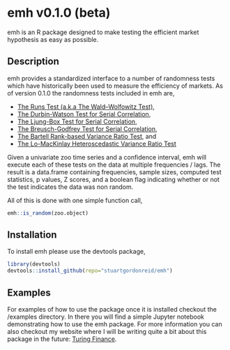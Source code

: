 # emh v0.1.0 (beta)

emh is an R package designed to make testing the efficient market hypothesis as easy as possible. 

## Description

emh provides a standardized interface to a number of randomness tests which have historically been used to measure 
the efficiency of markets. As of version 0.1.0 the randomness tests included in emh are,

* [The Runs Test (a.k.a The Wald–Wolfowitz Test)](https://en.wikipedia.org/wiki/Wald%E2%80%93Wolfowitz_runs_test),
* [The Durbin-Watson Test for Serial Correlation](https://en.wikipedia.org/wiki/Durbin%E2%80%93Watson_statistic),
* [The Ljung-Box Test for Serial Correlation](https://en.wikipedia.org/wiki/Ljung%E2%80%93Box_test),
* [The Breusch-Godfrey Test for Serial Correlation](https://en.wikipedia.org/wiki/Breusch%E2%80%93Godfrey_test),
* [The Bartell Rank-based Variance Ratio Test](https://www.rdocumentation.org/packages/randtests/versions/1.0/topics/bartels.rank.test), and
* [The Lo-MacKinlay Heteroscedastic Variance Ratio Test](http://www.turingfinance.com/stock-market-prices-do-not-follow-random-walks/)

Given a univariate zoo time series and a confidence interval, emh will execute each of these tests on the data at 
multiple frequencies / lags. The result is a data.frame containing frequencies, sample sizes, computed test statistics, 
p values, Z scores, and a boolean flag indicating whether or not the test indicates the data was non random.

All of this is done with one simple function call,

```R
emh::is_random(zoo.object)
```

## Installation

To install emh please use the devtools package,

```R
library(devtools)
devtools::install_github(repo="stuartgordonreid/emh")
```

## Examples

For examples of how to use the package once it is installed checkout the /examples directory. In there you will find a 
simple Jupyter notebook demonstrating how to use the emh package. For more information you can also checkout my website 
where I will be writing quite a bit about this package in the future: [Turing Finance](http://www.turingfinance.com/).
